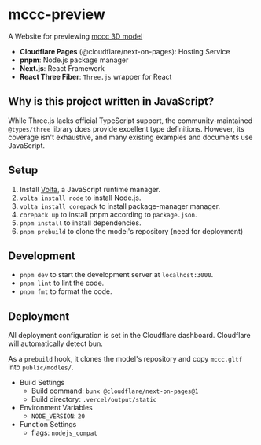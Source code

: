 # mccc-preview

A Website for previewing [mccc 3D model](https://github.com/tuatmcc/mccc)

- **Cloudflare Pages** (@cloudflare/next-on-pages): Hosting Service
- **pnpm**: Node.js package manager
- **Next.js**: React Framework
- **React Three Fiber**: `Three.js` wrapper for React

## Why is this project written in JavaScript?

While Three.js lacks official TypeScript support, the community-maintained `@types/three` library does provide excellent type definitions.
However, its coverage isn't exhaustive, and many existing examples and documents use JavaScript.

## Setup

1. Install [Volta](https://volta.sh/), a JavaScript runtime manager.
2. `volta install node` to install Node.js.
3. `volta install corepack` to install package-manager manager.
4. `corepack up` to install pnpm according to `package.json`.
5. `pnpm install` to install dependencies.
6. `pnpm prebuild` to clone the model's repository (need for deployment)

## Development

- `pnpm dev` to start the development server at `localhost:3000`.
- `pnpm lint` to lint the code.
- `pnpm fmt` to format the code.

## Deployment

All deployment configuration is set in the Cloudflare dashboard.
Cloudflare will automatically detect bun.

As a `prebuild` hook, it clones the model's repository and copy `mccc.gltf` into `public/modles/`.

- Build Settings
  - Build command: `bunx @cloudflare/next-on-pages@1`
  - Build directory: `.vercel/output/static`
- Environment Variables
    - `NODE_VERSION`: `20`
- Function Settings
  - flags: `nodejs_compat`

